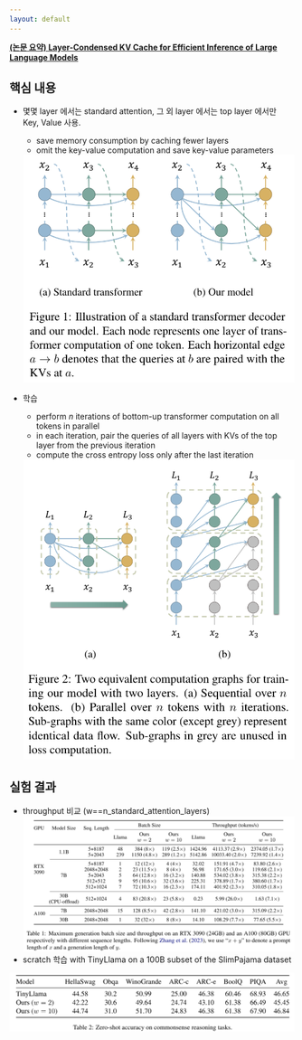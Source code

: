 ```yaml
---
layout: default
---
```


**[(논문 요약) Layer-Condensed KV Cache for Efficient Inference of Large Language Models](https://arxiv.org/pdf/2405.10637)**

## 핵심 내용
- 몇몇 layer 에서는 standard attention, 그 외 layer 에서는 top layer 에서만 Key, Value 사용.  
   - save memory consumption by caching fewer layers
   - omit the key-value computation and save key-value parameters
   <img src="./data/papers/lckv/concept.png" width="600" />
   
- 학습
   - perform $n$ iterations of bottom-up transformer computation on all tokens in parallel
   - in each iteration, pair the queries of all layers with KVs of the top layer from the previous iteration
   - compute the cross entropy loss only after the last iteration   
   <img src="./data/papers/lckv/parallel_training.png" width="600" />


## 실험 결과
- throughput 비교 (w==n_standard_attention_layers)  
   <img src="./data/papers/lckv/throughput.png" width="800" />
- scratch 학습 with TinyLlama on a 100B subset of the SlimPajama dataset    
<img src="./data/papers/lckv/train_result.png" width="800" />